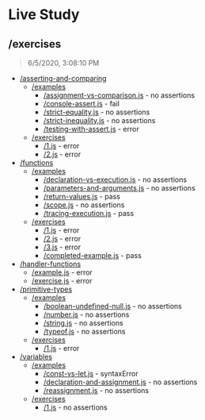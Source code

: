 # Live Study 

## /exercises

> 6/5/2020, 3:08:10 PM 

- [/asserting-and-comparing](./asserting-and-comparing/REVIEW.md)
  - [/examples](./asserting-and-comparing/examples/REVIEW.md)
    - [/assignment-vs-comparison.js](./asserting-and-comparing/examples/REVIEW.md#assignment-vs-comparisonjs) - no assertions
    - [/console-assert.js](./asserting-and-comparing/examples/REVIEW.md#console-assertjs) - fail
    - [/strict-equality.js](./asserting-and-comparing/examples/REVIEW.md#strict-equalityjs) - no assertions
    - [/strict-inequality.js](./asserting-and-comparing/examples/REVIEW.md#strict-inequalityjs) - no assertions
    - [/testing-with-assert.js](./asserting-and-comparing/examples/REVIEW.md#testing-with-assertjs) - error
  - [/exercises](./asserting-and-comparing/exercises/REVIEW.md)
    - [/1.js](./asserting-and-comparing/exercises/REVIEW.md#1js) - error
    - [/2.js](./asserting-and-comparing/exercises/REVIEW.md#2js) - error
- [/functions](./functions/REVIEW.md)
  - [/examples](./functions/examples/REVIEW.md)
    - [/declaration-vs-execution.js](./functions/examples/REVIEW.md#declaration-vs-executionjs) - no assertions
    - [/parameters-and-arguments.js](./functions/examples/REVIEW.md#parameters-and-argumentsjs) - no assertions
    - [/return-values.js](./functions/examples/REVIEW.md#return-valuesjs) - pass
    - [/scope.js](./functions/examples/REVIEW.md#scopejs) - no assertions
    - [/tracing-execution.js](./functions/examples/REVIEW.md#tracing-executionjs) - pass
  - [/exercises](./functions/exercises/REVIEW.md)
    - [/1.js](./functions/exercises/REVIEW.md#1js) - error
    - [/2.js](./functions/exercises/REVIEW.md#2js) - error
    - [/3.js](./functions/exercises/REVIEW.md#3js) - error
    - [/completed-example.js](./functions/exercises/REVIEW.md#completed-examplejs) - pass
- [/handler-functions](./handler-functions/REVIEW.md)
  - [/example.js](./handler-functions/REVIEW.md#examplejs) - error
  - [/exercise.js](./handler-functions/REVIEW.md#exercisejs) - error
- [/primitive-types](./primitive-types/REVIEW.md)
  - [/examples](./primitive-types/examples/REVIEW.md)
    - [/boolean-undefined-null.js](./primitive-types/examples/REVIEW.md#boolean-undefined-nulljs) - no assertions
    - [/number.js](./primitive-types/examples/REVIEW.md#numberjs) - no assertions
    - [/string.js](./primitive-types/examples/REVIEW.md#stringjs) - no assertions
    - [/typeof.js](./primitive-types/examples/REVIEW.md#typeofjs) - no assertions
  - [/exercises](./primitive-types/exercises/REVIEW.md)
    - [/1.js](./primitive-types/exercises/REVIEW.md#1js) - error
- [/variables](./variables/REVIEW.md)
  - [/examples](./variables/examples/REVIEW.md)
    - [/const-vs-let.js](./variables/examples/REVIEW.md#const-vs-letjs) - syntaxError
    - [/declaration-and-assignment.js](./variables/examples/REVIEW.md#declaration-and-assignmentjs) - no assertions
    - [/reassignment.js](./variables/examples/REVIEW.md#reassignmentjs) - no assertions
  - [/exercises](./variables/exercises/REVIEW.md)
    - [/1.js](./variables/exercises/REVIEW.md#1js) - no assertions

